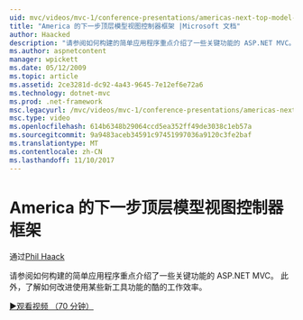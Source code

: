 ```yaml
---
uid: mvc/videos/mvc-1/conference-presentations/americas-next-top-model-view-controller-framework
title: "America 的下一步顶层模型视图控制器框架 |Microsoft 文档"
author: Haacked
description: "请参阅如何构建的简单应用程序重点介绍了一些关键功能的 ASP.NET MVC。 此外，了解如何提高工作效率使用某些..."
ms.author: aspnetcontent
manager: wpickett
ms.date: 05/12/2009
ms.topic: article
ms.assetid: 2ce3281d-dc92-4a43-9645-7e12ef6e72a6
ms.technology: dotnet-mvc
ms.prod: .net-framework
msc.legacyurl: /mvc/videos/mvc-1/conference-presentations/americas-next-top-model-view-controller-framework
msc.type: video
ms.openlocfilehash: 614b6348b29064ccd5ea352ff49de3038c1eb57a
ms.sourcegitcommit: 9a9483aceb34591c97451997036a9120c3fe2baf
ms.translationtype: MT
ms.contentlocale: zh-CN
ms.lasthandoff: 11/10/2017
---
```

<a name="americas-next-top-model-view-controller-framework"></a>America 的下一步顶层模型视图控制器框架
====================
通过[Phil Haack](https://github.com/Haacked)

请参阅如何构建的简单应用程序重点介绍了一些关键功能的 ASP.NET MVC。 此外，了解如何改进使用某些新工具功能的酷的工作效率。

[&#9654;观看视频 （70 分钟）](https://channel9.msdn.com/Blogs/ASP-NET-Site-Videos/americas-next-top-model-view-controller-framework)
